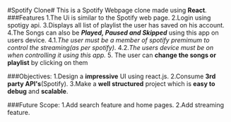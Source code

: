 #Spotify Clone#
This is a Spotify Webpage clone made using **React**.
###Features
1.The Ui is similar to the Spotify web page.
2.Login using spotigy api.
3.Displays all list of playlist the user has saved on his account.
4.The Songs can also be _**Played, Paused and Skipped**_ using this app on users device.
  4.1._The user must be a member of spotify premimum to control the streaming(as per spotify)._
  4.2._The users device must be on when controlling it using this app._
5. The user can **change the songs or playlist** by clicking on them

###Objectives:
1.Design a **impressive** UI using react.js.
2.Consume **3rd party API's**(Spotify).
3.Make a **well structured** project which is **easy to debug** and **scalable**.

###Future Scope:
1.Add search feature and home pages.
2.Add streaming feature.
